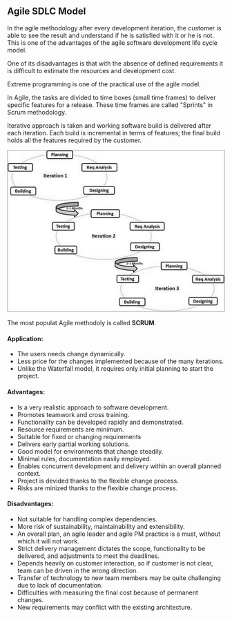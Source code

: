 ## Agile SDLC Model
In the agile methodology after every development iteration, the customer is able to see the result and understand if he is satisfied with it or he is not. This is one of the advantages of the agile software development life cycle model.

One of its disadvantages is that with the absence of defined requirements it is difficult to estimate the resources and development cost.

Extreme programming is one of the practical use of the agile model.

In Agile, the tasks are divided to time boxes (small time frames) to deliver specific features for a release. These time frames are called "Sprints" in Scrum methodology.

Iterative approach is taken and working software build is delivered after each iteration. Each build is incremental in terms of features; the final build holds all the features required by the customer.

![sdlc_agile_model](../images/sdlc_agile_model.jpg)

The most populat Agile methodoly is called __SCRUM__.

#### Application:
* The users needs change dynamically.
* Less price for the changes implemented because of the many iterations.
* Unlike the Waterfall model, it requires only initial planning to start the project.

#### Advantages:
* Is a very realistic approach to software development.
* Promotes teamwork and cross training.
* Functionality can be developed rapidly and demonstrated.
* Resource requirements are minimum.
* Suitable for fixed or changing requirements
* Delivers early partial working solutions.
* Good model for environments that change steadily.
* Minimal rules, documentation easily employed.
* Enables concurrent development and delivery within an overall planned context.
* Project is devided thanks to the flexible change process.
* Risks are minized thanks to the flexible change process.

#### Disadvantages:
* Not suitable for handling complex dependencies.
* More risk of sustainability, maintainability and extensibility.
* An overall plan, an agile leader and agile PM practice is a must, without which it will not work.
* Strict delivery management dictates the scope, functionality to be delivered, and adjustments to meet the deadlines.
* Depends heavily on customer interaction, so if customer is not clear, team can be driven in the wrong direction.
* Transfer of technology to new team members may be quite challenging due to lack of documentation.
* Difficulties with measuring the final cost because of permanent changes.
* New requirements may conflict with the existing architecture.
